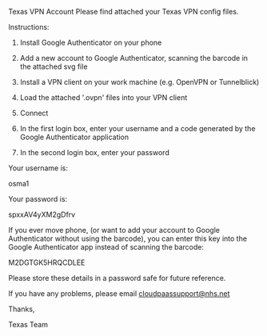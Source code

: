 Texas VPN Account
Please find attached your Texas VPN config files.

Instructions:

1. Install Google Authenticator on your phone

2. Add a new account to Google Authenticator, scanning the barcode in the attached svg file

3. Install a VPN client on your work machine (e.g. OpenVPN or Tunnelblick)

4. Load the attached '.ovpn' files into your VPN client

5. Connect

6. In the first login box, enter your username and a code generated by the Google Authenticator application

7. In the second login box, enter your password

Your username is:

osma1

Your password is:

spxxAV4yXM2gDfrv

If you ever move phone, (or want to add your account to Google Authenticator without using the barcode), you can enter this key into the Google Authenticator app instead of scanning the barcode:

M2DGTGK5HRQCDLEE

Please store these details in a password safe for future reference.

If you have any problems, please email cloudpaassupport@nhs.net

Thanks,

Texas Team
